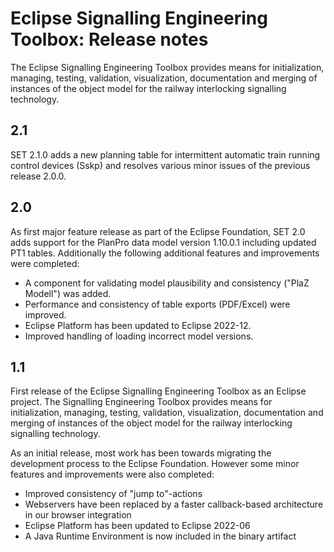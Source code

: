 # Eclipse Signalling Engineering Toolbox: Release notes 
The Eclipse Signalling Engineering Toolbox provides means for initialization, managing, testing, validation, visualization, documentation and merging of instances of the object model for the railway interlocking signalling technology.

## 2.1
SET 2.1.0 adds a new planning table for intermittent automatic train running control devices (Sskp) and resolves various minor issues of the previous release 2.0.0.

## 2.0
As first major feature release as part of the Eclipse Foundation, SET 2.0 adds support for the PlanPro data model version 1.10.0.1 including updated PT1 tables.
Additionally the following additional features and improvements were completed:

- A component for validating model plausibility and consistency ("PlaZ Modell") was added.
- Performance and consistency of table exports (PDF/Excel) were improved. 
- Eclipse Platform has been updated to Eclipse 2022-12.
- Improved handling of loading incorrect model versions.

## 1.1
First release of the Eclipse Signalling Engineering Toolbox as an Eclipse project. The Signalling Engineering Toolbox provides means for initialization, managing, testing, validation, visualization, documentation and merging of instances of the object model for the railway interlocking signalling technology.

As an initial release, most work has been towards migrating the development process to the Eclipse Foundation. However some minor features and improvements were also completed:
- Improved consistency of "jump to"-actions
- Webservers have been replaced by a faster callback-based architecture in our browser integration
- Eclipse Platform has been updated to Eclipse 2022-06
- A Java Runtime Environment is now included in the binary artifact

